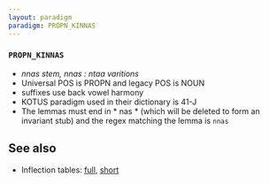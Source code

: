 ```yaml
---
layout: paradigm
paradigm: PROPN_KINNAS
---
```

### ` PROPN_KINNAS `

* _nnas stem, nnas : ntaa varitions_
* Universal POS is PROPN and legacy POS is NOUN
* suffixes use back vowel harmony
* KOTUS paradigm used in their dictionary is 41-J
* The lemmas must end in * nas * (which will be deleted to form an invariant stub) and the regex matching the lemma is ` nnas `

## See also

* Inflection tables: [full](gen/K/Kinnas.html), [short](gen/K/Kinnas_wikt.html)

